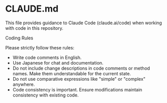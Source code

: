 # CLAUDE.md

This file provides guidance to Claude Code (claude.ai/code) when working with code in this repository.

 Coding Rules

  Please strictly follow these rules:

  - Write code comments in English.
  - Use Japanese for chat and documentation.
  - Do not include change descriptions in code comments or method names. Make them understandable for the current state.
  - Do not use comparative expressions like "simple" or "complex" anywhere.
  - Code consistency is important. Ensure modifications maintain consistency with existing code.
